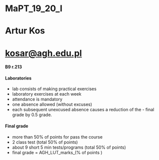 # MaPT_19_20_I

# Artur Kos
# kosar@agh.edu.pl
#### B9 r.213




#### Laboratories
- lab consists of making practical exercises
- laboratory exercises at each week  
- attendance is mandatory 
- one absence allowed (without excuses)
- each subsequent unexcused absence causes a reduction of the - final grade by 0.5 grade.  


#### Final grade
-  more than 50% of points for pass the course
-  2 class test (total 50% of points)
-  about 9 short 5 min tests/programs (total 50% of points) 
-   final grade = AGH_LUT_marks_(% of points )
    
